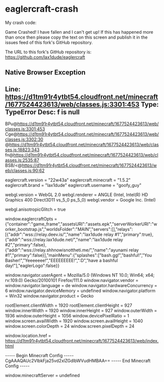 # eaglercraft-crash

My crash code:

Game Crashed! I have fallen and I can't get up! If this has happened more than once then please copy the text on this screen and publish it in the issues feed of this fork's GitHub repository.

The URL to this fork's GitHub repository is: https://github.com/lax1dude/eaglercraft

Native Browser Exception
----------------------------------
  Line: https://d1tm91r4ytbt54.cloudfront.net/minecraft/1677524423613/web/classes.js:3301:453
  Type: TypeError
  Desc: f is null
----------------------------------

BPu@https://d1tm91r4ytbt54.cloudfront.net/minecraft/1677524423613/web/classes.js:3301:453
Cge@https://d1tm91r4ytbt54.cloudfront.net/minecraft/1677524423613/web/classes.js:3302:30
@https://d1tm91r4ytbt54.cloudfront.net/minecraft/1677524423613/web/classes.js:18823:343
fn@https://d1tm91r4ytbt54.cloudfront.net/minecraft/1677524423613/web/classes.js:2535:87
BSB/<@https://d1tm91r4ytbt54.cloudfront.net/minecraft/1677524423613/web/classes.js:90:62



eaglercraft.version = "22w43a"
eaglercraft.minecraft = "1.5.2"
eaglercraft.brand = "lax1dude"
eaglercraft.username = "goofy_guy"

webgl.version = WebGL 2.0
webgl.renderer = ANGLE (Intel, Intel(R) HD Graphics 400 Direct3D11 vs_5_0 ps_5_0)
webgl.vendor = Google Inc. (Intel)

webgl.anisotropicGlitch = true

window.eaglercraftOpts = {"container":"game_frame","assetsURI":"assets.epk","serverWorkerURI":"worker_bootstrap.js","worldsFolder":"MAIN","servers":[],"relays":[{"addr":"wss://relay.deev.is/","name":"lax1dude relay #1","primary":true},{"addr":"wss://relay.lax1dude.net/","name":"lax1dude relay #2","primary":false},{"addr":"wss://relay.shhnowisnottheti.me/","name":"ayunami relay #1","primary":false}],"mainMenu":{"splashes":["bash.gg!","bashful!","You Basher!","Yeeeeeee!","EEEEEEEEE!",":D","have a bashful day!"],"eaglerLogo":false}}

window.navigator.userAgent = Mozilla/5.0 (Windows NT 10.0; Win64; x64; rv:109.0) Gecko/20100101 Firefox/111.0
window.navigator.vendor = 
window.navigator.language = de
window.navigator.hardwareConcurrency = 6
window.navigator.deviceMemory = undefined
window.navigator.platform = Win32
window.navigator.product = Gecko

rootElement.clientWidth = 1920
rootElement.clientHeight = 927
window.innerWidth = 1920
window.innerHeight = 927
window.outerWidth = 1936
window.outerHeight = 1056
window.devicePixelRatio = 1
window.screen.availWidth = 1920
window.screen.availHeight = 1040
window.screen.colorDepth = 24
window.screen.pixelDepth = 24

window.location.href = https://d1tm91r4ytbt54.cloudfront.net/minecraft/1677524423613/web/index.html

----- Begin Minecraft Config -----
CgAAAQAUc2VlbkFja25vd2xlZGdlbWVudHMBAA==
----- End Minecraft Config -----

window.minecraftServer = undefined
